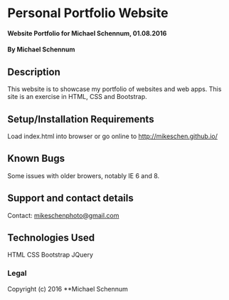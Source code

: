 # Personal Portfolio Website

#### Website Portfolio for Michael Schennum, 01.08.2016

#### By Michael Schennum

## Description

This website is to showcase my portfolio of websites and web apps. This site is an exercise in HTML, CSS and Bootstrap.

## Setup/Installation Requirements

Load index.html into browser or go online to http://mikeschen.github.io/

## Known Bugs

Some issues with older browers, notably IE 6 and 8.

## Support and contact details

Contact: mikeschenphoto@gmail.com

## Technologies Used
HTML
CSS
Bootstrap
JQuery

### Legal
Copyright (c) 2016 **Michael Schennum
